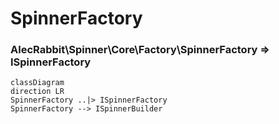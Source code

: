 # SpinnerFactory 
### AlecRabbit\Spinner\Core\Factory\SpinnerFactory => ISpinnerFactory

```mermaid
classDiagram
direction LR
SpinnerFactory ..|> ISpinnerFactory
SpinnerFactory --> ISpinnerBuilder
```
